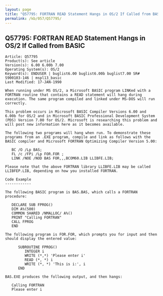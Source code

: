 ```yaml
---
layout: page
title: "Q57795: FORTRAN READ Statement Hangs in OS/2 If Called from BASIC"
permalink: /kb/057/Q57795/
---
```


## Q57795: FORTRAN READ Statement Hangs in OS/2 If Called from BASIC

	Article: Q57795
	Product(s): See article
	Version(s): 6.00 6.00b 7.00
	Operating System(s): OS/2
	Keyword(s): ENDUSER | buglist6.00 buglist6.00b buglist7.00 SR# S900103-146 | mspl13_basic
	Last Modified: 17-JAN-1990
	
	When running under MS OS/2, a Microsoft BASIC program LINKed with a
	FORTRAN routine that contains a READ statement will hang during
	execution. The same program compiled and linked under MS-DOS will run
	correctly.
	
	This problem occurs in Microsoft BASIC Compiler Versions 6.00 and
	6.00b for OS/2 and in Microsoft BASIC Professional Development System
	(PDS) Version 7.00 for OS/2. Microsoft is researching this problem and
	will post new information here as it becomes available.
	
	The following two programs will hang when run. To demonstrate these
	programs from an .EXE program, compile and link as follows with the
	BASIC compiler and Microsoft FORTRAN Optimizing Compiler Version 5.00:
	
	   BC /O /Lp BAS;
	   FL /c /FPi /Lp FOR.FOR ;
	   LINK /NOE /NOD BAS FOR,,,BCOM60.LIB LLIBFE.LIB;
	
	Please note that the above FORTRAN library LLIBFE.LIB may be called
	LLIBFEP.LIB, depending on how you installed FORTRAN.
	
	Code Example
	------------
	
	The following BASIC program is BAS.BAS, which calls a FORTRAN
	procedure:
	
	   DECLARE SUB FPROG()
	   DIM A%(500)
	   COMMON SHARED /NMALLOC/ A%()
	   PRINT "Calling FORTRAN"
	   CALL FPROG
	   END
	
	The following program is FOR.FOR, which prompts you for input and then
	should display the entered value:
	
	      SUBROUTINE FPROG()
	         INTEGER i
	         WRITE (*,*) 'Please enter i'
	         READ (*, *) i
	         WRITE (*, *) 'This is i:', i
	      END
	
	BAS.EXE produces the following output, and then hangs:
	
	   Calling FORTRAN
	   Please enter i
